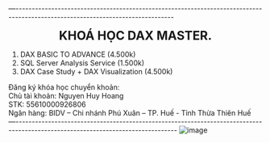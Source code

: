 —-------------------------------------------------------------------------------------------------------------------------------
<p align="center"><b style="font-size: 24px;">KHOÁ HỌC DAX MASTER.</b></p>

1. DAX BASIC TO ADVANCE (4.500k) <br>
2. SQL Server Analysis Service (1.500k) <br>
3. DAX Case Study + DAX Visualization (4.500k) <br>

Đăng ký khóa học chuyển khoản: <br>
Chủ tài khoản: Nguyen Huy Hoang <br>
STK: 55610000926806 <br>
Ngân hàng: BIDV – Chi nhánh Phú Xuân – TP. Huế - Tỉnh Thừa Thiên Huế <br>
—--------------------------------------------------------------------------------------------------------------------------------
![image](https://github.com/hoanghce/DAX-Master-Production/assets/87324837/871bbb9d-4be2-40a0-98ea-dcdd16875b4c)

